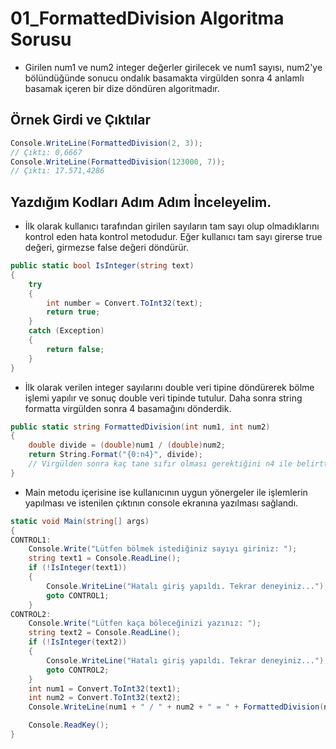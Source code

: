 # 01_FormattedDivision Algoritma Sorusu

* Girilen num1 ve num2 integer değerler girilecek ve num1 sayısı, num2'ye bölündüğünde sonucu ondalık basamakta virgülden sonra 4 anlamlı basamak içeren bir dize döndüren algoritmadır.

## Örnek Girdi ve Çıktılar

~~~ C#
Console.WriteLine(FormattedDivision(2, 3));
// Çıktı: 0,6667
Console.WriteLine(FormattedDivision(123000, 7));
// Çıktı: 17.571,4286
~~~

## Yazdığım Kodları Adım Adım İnceleyelim.

* İlk olarak kullanıcı tarafından girilen sayıların tam sayı olup olmadıklarını kontrol eden hata kontrol metodudur. Eğer kullanıcı tam sayı girerse true değeri, girmezse false değeri döndürür.

~~~ C#
public static bool IsInteger(string text)
{
    try
    {
        int number = Convert.ToInt32(text);
        return true;
    }
    catch (Exception)
    {
        return false;
    }
}
~~~

* İlk olarak verilen integer sayılarını double veri tipine döndürerek bölme işlemi yapılır ve sonuç double veri tipinde tutulur. Daha sonra string formatta virgülden sonra 4 basamağını dönderdik.

~~~ C#
public static string FormattedDivision(int num1, int num2)
{
    double divide = (double)num1 / (double)num2;
    return String.Format("{0:n4}", divide);
    // Virgülden sonra kaç tane sıfır olması gerektiğini n4 ile belirttik. 
}
~~~

* Main metodu içerisine ise kullanıcının uygun yönergeler ile işlemlerin yapılması ve istenilen çıktının console ekranına yazılması sağlandı.

~~~ C#
static void Main(string[] args)
{
CONTROL1:
    Console.Write("Lütfen bölmek istediğiniz sayıyı giriniz: ");
    string text1 = Console.ReadLine();
    if (!IsInteger(text1))
    {
        Console.WriteLine("Hatalı giriş yapıldı. Tekrar deneyiniz...");
        goto CONTROL1;
    }
CONTROL2:
    Console.Write("Lütfen kaça böleceğinizi yazınız: ");
    string text2 = Console.ReadLine();
    if (!IsInteger(text2))
    {
        Console.WriteLine("Hatalı giriş yapıldı. Tekrar deneyiniz...");
        goto CONTROL2;
    }
    int num1 = Convert.ToInt32(text1);
    int num2 = Convert.ToInt32(text2);
    Console.WriteLine(num1 + " / " + num2 + " = " + FormattedDivision(num1, num2));

    Console.ReadKey();
}
~~~